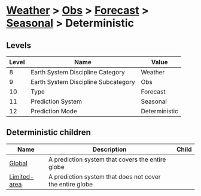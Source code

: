 # [Weather](../../../..) > [Obs](../../..) > [Forecast](../..) > [Seasonal](..) > Deterministic

## Levels

| Level | Name | Value |
|-----|-----|-----|
| 8 | Earth System Discipline Category | Weather |
| 9 | Earth System Discipline Subcategory | Obs |
| 10 | Type | Forecast |
| 11 | Prediction System | Seasonal |
| 12 | Prediction Mode | Deterministic |

## Deterministic children

| Name | Description | Child |
|-----|-----|-----|
| [Global](global/) | A prediction system that covers the entire globe |  |
| [Limited-area](limited-area/) | A prediction system that does not cover the entire globe |  |
